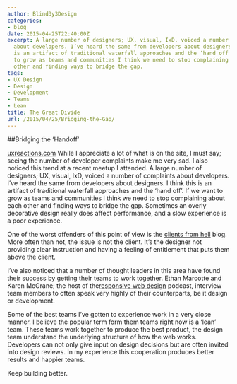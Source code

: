 ```yaml
---
author: Blind3y3Design
categories:
- blog
date: 2015-04-25T22:40:00Z
excerpt: A large number of designers; UX, visual, IxD, voiced a number of complaints
  about developers. I’ve heard the same from developers about designers. I think this
  is an artifact of traditional waterfall approaches and the ‘hand off’. If we want
  to grow as teams and communities I think we need to stop complaining about each
  other and finding ways to bridge the gap.
tags:
- UX Design
- Design
- Development
- Teams
- Lean
title: The Great Divide
url: /2015/04/25/Bridging-the-Gap/
---
```


##Bridging the ‘Handoff’

[uxreactions.com](http://uxreactions.com)
While I appreciate a lot of what is on the site, I must say; seeing the number of developer complaints make me very sad. I also noticed this trend at a recent meetup I attended. A large number of designers; UX, visual, IxD, voiced a number of complaints about developers. I’ve heard the same from developers about designers. I think this is an artifact of traditional waterfall approaches and the ‘hand off’.<!--more--> If we want to grow as teams and communities I think we need to stop complaining about each other and finding ways to bridge the gap. Sometimes an overly decorative design really does affect performance, and a slow experience is a poor experience.

One of the worst offenders of this point of view is the [clients from hell](http://clientsfromhell.net/) blog. More often than not, the issue is not the client. It’s the designer not providing clear instruction and having a feeling of entitlement that puts them above the client. 

I’ve also noticed that a number of thought leaders in this area have found their success by getting their teams to work together. Ethan Marcotte and Karen McGrane; the host of the[responsive web design](http://responsivewebdesign.com/podcast/) podcast, interview team members to often speak very highly of their counterparts, be it design or development. 

Some of the best teams I’ve gotten to experience work in a very close manner. I believe the popular term form them teams right now is a ‘lean’ team. These teams work together to produce the best product, the design team understand the underlying structure of how the web works. Developers can not only give input on design decisions but are often invited into design reviews. In my experience this cooperation produces better results and happier teams.

Keep building better.